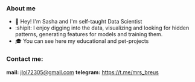 ### About me
- 👋 Hey! I'm Sasha and I'm self-taught Data Scientist
-    :shipit: I enjoy digging into the data, visualizing and looking for hidden patterns, 
     generating features for models and training them.
- :mortar_board: You can see here my educational and pet-projects 


### **Contact me:**
**mail:** jlol72305@gmail.com 
**telegram:** https://t.me/mrs_breus

<!---
dearbuckwheat/dearbuckwheat is a ✨ special ✨ repository because its `README.md` (this file) appears on your GitHub profile.
You can click the Preview link to take a look at your changes.
--->
